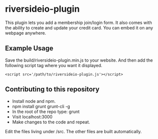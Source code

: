 # riversideio-plugin

This plugin lets you add a membership join/login form. It also comes with the ability to create and update your credit card. You can embed it on any webpage anywhere.

## Example Usage

Save the build/riversideio-plugin.min.js to your website. And then add the following script tag where you want it displayed.

    <script src='/path/to/riversideio-plugin.js'></script>

## Contributing to this repository

* Install node and npm. 
* npm install grunt grunt-cli -g
* In the root of the repo type: grunt
* Visit localhost:3000
* Make changes to the code and repeat.

Edit the files living under /src. The other files are built automatically.